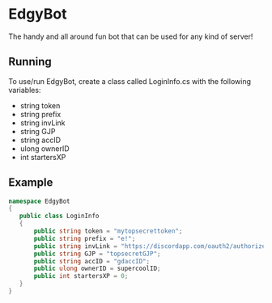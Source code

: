 # EdgyBot
The handy and all around fun bot that can be used for any kind of server!

## Running

 To use/run EdgyBot, create a class called LoginInfo.cs with the following variables:

 * string token
 * string prefix 
 * string invLink
 * string GJP
 * string accID
 * ulong ownerID
 * int startersXP
 
 ## Example
 ```cs
 namespace EdgyBot
{
    public class LoginInfo
    {
        public string token = "mytopsecrettoken";
        public string prefix = "e!";
        public string invLink = "https://discordapp.com/oauth2/authorize/?permissions=2146950391&scope=bot&client_id=373163613390897163";
        public string GJP = "topsecretGJP";
        public string accID = "gdaccID";
        public ulong ownerID = supercoolID;
		public int startersXP = 0;
    }
}
 ```
